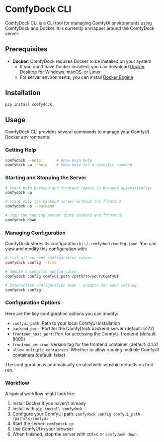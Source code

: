# ComfyDock CLI

ComfyDock CLI is a CLI tool for managing ComfyUI environments using ComfyDock and Docker. It is currently a wrapper around the ComfyDock server.

## Prerequisites

- **Docker**: ComfyDock requires Docker to be installed on your system
  - If you don't have Docker installed, you can download [Docker Desktop](https://www.docker.com/products/docker-desktop/) for Windows, macOS, or Linux
  - For server environments, you can install [Docker Engine](https://docs.docker.com/engine/install/)

## Installation

```bash
pip install comfydock
```

## Usage

ComfyDock CLI provides several commands to manage your ComfyUI Docker environments:

### Getting Help

```bash
comfydock --help       # Show main help
comfydock up --help    # Show help for a specific command
```

### Starting and Stopping the Server

```bash
# Start both backend and frontend (opens in browser automatically)
comfydock up

# Start only the backend server without the frontend
comfydock up --backend

# Stop the running server (both backend and frontend)
comfydock down
```

### Managing Configuration

ComfyDock stores its configuration in `~/.comfydock/config.json`. You can view and modify this configuration with:

```bash
# List all current configuration values
comfydock config --list

# Update a specific config value
comfydock config comfyui_path /path/to/your/ComfyUI

# Interactive configuration mode - prompts for each setting
comfydock config
```

### Configuration Options

Here are the key configuration options you can modify:

- `comfyui_path`: Path to your local ComfyUI installation
- `backend_port`: Port for the ComfyDock backend server (default: 5172)
- `frontend_host_port`: Port for accessing the ComfyUI frontend (default: 8000)
- `frontend_version`: Version tag for the frontend container (default: 0.1.3)
- `allow_multiple_containers`: Whether to allow running multiple ComfyUI containers (default: false)

The configuration is automatically created with sensible defaults on first run.

### Workflow

A typical workflow might look like:

1. Install Docker if you haven't already
2. Install with `pip install comfydock`
3. Configure your ComfyUI path: `comfydock config comfyui_path /path/to/comfyui`
4. Start the server: `comfydock up`
5. Use ComfyUI in your browser
6. When finished, stop the server with ctrl+c or `comfydock down`